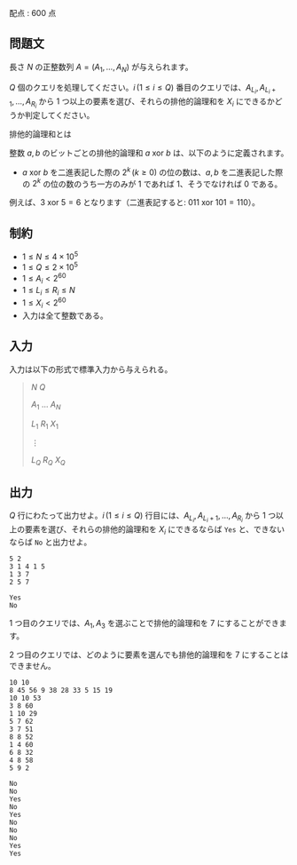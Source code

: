 配点 : $600$ 点

## 問題文

長さ $N$ の正整数列 $A = (A_1, \dots, A_N)$ が与えられます。

$Q$ 個のクエリを処理してください。$i \, (1 \leq i \leq Q)$ 番目のクエリでは、$A_{L_i}, A_{L_i + 1}, \dots, A_{R_i}$ から $1$ つ以上の要素を選び、それらの排他的論理和を $X_i$ にできるかどうか判定してください。

排他的論理和とは

整数 $a, b$ のビットごとの排他的論理和 $a\ \mathrm{xor}\ b$ は、以下のように定義されます。

- $a\ \mathrm{xor}\ b$ を二進表記した際の $2^k \, (k \geq 0)$ の位の数は、$a, b$ を二進表記した際の $2^k$ の位の数のうち一方のみが $1$ であれば $1$、そうでなければ $0$ である。

例えば、$3\ \mathrm{xor}\ 5 = 6$ となります（二進表記すると: $011\ \mathrm{xor}\ 101 = 110$）。

## 制約

- $1 \leq N \leq 4 \times 10^5$
- $1 \leq Q \leq 2 \times 10^5$
- $1 \leq A_i \lt 2^{60}$
- $1 \leq L_i \leq R_i \leq N$
- $1 \leq X_i \lt 2^{60}$
- 入力は全て整数である。

## 入力

入力は以下の形式で標準入力から与えられる。

> $N$ $Q$
> 
> $A_1$ $\ldots$ $A_N$
> 
> $L_1$ $R_1$ $X_1$
> 
> $\vdots$
> 
> $L_Q$ $R_Q$ $X_Q$

## 出力

$Q$ 行にわたって出力せよ。$i \, (1 \leq i \leq Q)$ 行目には、$A_{L_i}, A_{L_i + 1}, \dots, A_{R_i}$ から $1$ つ以上の要素を選び、それらの排他的論理和を $X_i$ にできるならば `Yes` と、できないならば `No` と出力せよ。

```input1
5 2
3 1 4 1 5
1 3 7
2 5 7
```

```output1
Yes
No
```

$1$ つ目のクエリでは、$A_1, A_3$ を選ぶことで排他的論理和を $7$ にすることができます。

$2$ つ目のクエリでは、どのように要素を選んでも排他的論理和を $7$ にすることはできません。

```input2
10 10
8 45 56 9 38 28 33 5 15 19
10 10 53
3 8 60
1 10 29
5 7 62
3 7 51
8 8 52
1 4 60
6 8 32
4 8 58
5 9 2
```

```output2
No
No
Yes
No
Yes
No
No
No
Yes
Yes
```